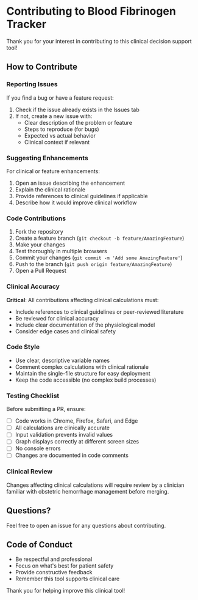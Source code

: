 # Contributing to Blood Fibrinogen Tracker

Thank you for your interest in contributing to this clinical decision support tool!

## How to Contribute

### Reporting Issues

If you find a bug or have a feature request:

1. Check if the issue already exists in the Issues tab
2. If not, create a new issue with:
   - Clear description of the problem or feature
   - Steps to reproduce (for bugs)
   - Expected vs actual behavior
   - Clinical context if relevant

### Suggesting Enhancements

For clinical or feature enhancements:

1. Open an issue describing the enhancement
2. Explain the clinical rationale
3. Provide references to clinical guidelines if applicable
4. Describe how it would improve clinical workflow

### Code Contributions

1. Fork the repository
2. Create a feature branch (`git checkout -b feature/AmazingFeature`)
3. Make your changes
4. Test thoroughly in multiple browsers
5. Commit your changes (`git commit -m 'Add some AmazingFeature'`)
6. Push to the branch (`git push origin feature/AmazingFeature`)
7. Open a Pull Request

### Clinical Accuracy

**Critical**: All contributions affecting clinical calculations must:

- Include references to clinical guidelines or peer-reviewed literature
- Be reviewed for clinical accuracy
- Include clear documentation of the physiological model
- Consider edge cases and clinical safety

### Code Style

- Use clear, descriptive variable names
- Comment complex calculations with clinical rationale
- Maintain the single-file structure for easy deployment
- Keep the code accessible (no complex build processes)

### Testing Checklist

Before submitting a PR, ensure:

- [ ] Code works in Chrome, Firefox, Safari, and Edge
- [ ] All calculations are clinically accurate
- [ ] Input validation prevents invalid values
- [ ] Graph displays correctly at different screen sizes
- [ ] No console errors
- [ ] Changes are documented in code comments

### Clinical Review

Changes affecting clinical calculations will require review by a clinician familiar with obstetric hemorrhage management before merging.

## Questions?

Feel free to open an issue for any questions about contributing.

## Code of Conduct

- Be respectful and professional
- Focus on what's best for patient safety
- Provide constructive feedback
- Remember this tool supports clinical care

Thank you for helping improve this clinical tool!
